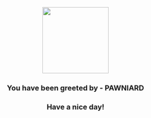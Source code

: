 <p align="center">
            <img src="https://raw.githubusercontent.com/PokeAPI/sprites/master/sprites/pokemon/624.png" width="150" height="150">
          </p>
          <h3 align="center">You have been greeted by - <b>PAWNIARD</b></h3>
          <h3 align="center">Have a nice day!</h3>
